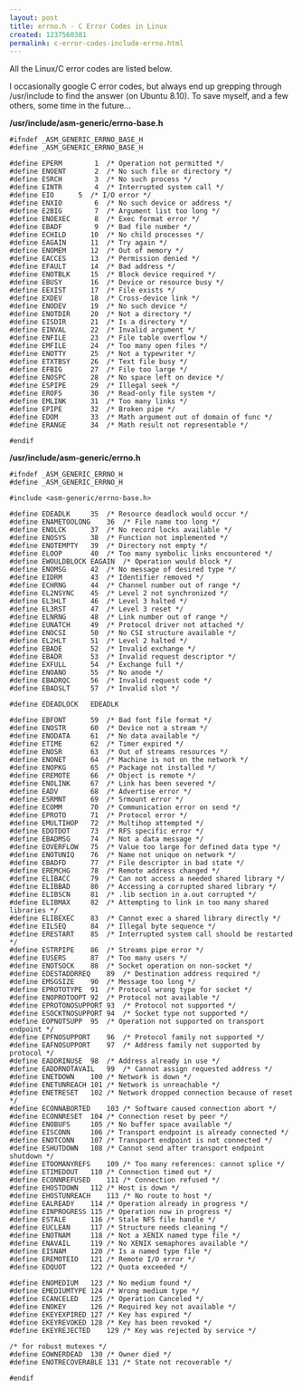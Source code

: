 ```yaml
--- 
layout: post
title: errno.h - C Error Codes in Linux
created: 1237560381
permalink: c-error-codes-include-errno.html
---
```

All the Linux/C error codes are listed below.

I occasionally google C error codes, but always end up grepping through /usr/include to find the answer (on Ubuntu 8.10).  To save myself, and a few others, some time in the future...

<strong>/usr/include/asm-generic/errno-base.h</strong>

    #ifndef _ASM_GENERIC_ERRNO_BASE_H
    #define _ASM_GENERIC_ERRNO_BASE_H

    #define	EPERM		 1	/* Operation not permitted */
    #define	ENOENT		 2	/* No such file or directory */
    #define	ESRCH		 3	/* No such process */
    #define	EINTR		 4	/* Interrupted system call */
    #define	EIO		 5	/* I/O error */
    #define	ENXIO		 6	/* No such device or address */
    #define	E2BIG		 7	/* Argument list too long */
    #define	ENOEXEC		 8	/* Exec format error */
    #define	EBADF		 9	/* Bad file number */
    #define	ECHILD		10	/* No child processes */
    #define	EAGAIN		11	/* Try again */
    #define	ENOMEM		12	/* Out of memory */
    #define	EACCES		13	/* Permission denied */
    #define	EFAULT		14	/* Bad address */
    #define	ENOTBLK		15	/* Block device required */
    #define	EBUSY		16	/* Device or resource busy */
    #define	EEXIST		17	/* File exists */
    #define	EXDEV		18	/* Cross-device link */
    #define	ENODEV		19	/* No such device */
    #define	ENOTDIR		20	/* Not a directory */
    #define	EISDIR		21	/* Is a directory */
    #define	EINVAL		22	/* Invalid argument */
    #define	ENFILE		23	/* File table overflow */
    #define	EMFILE		24	/* Too many open files */
    #define	ENOTTY		25	/* Not a typewriter */
    #define	ETXTBSY		26	/* Text file busy */
    #define	EFBIG		27	/* File too large */
    #define	ENOSPC		28	/* No space left on device */
    #define	ESPIPE		29	/* Illegal seek */
    #define	EROFS		30	/* Read-only file system */
    #define	EMLINK		31	/* Too many links */
    #define	EPIPE		32	/* Broken pipe */
    #define	EDOM		33	/* Math argument out of domain of func */
    #define	ERANGE		34	/* Math result not representable */

    #endif



<strong>/usr/include/asm-generic/errno.h</strong>

    #ifndef _ASM_GENERIC_ERRNO_H
    #define _ASM_GENERIC_ERRNO_H

    #include <asm-generic/errno-base.h>

    #define	EDEADLK		35	/* Resource deadlock would occur */
    #define	ENAMETOOLONG	36	/* File name too long */
    #define	ENOLCK		37	/* No record locks available */
    #define	ENOSYS		38	/* Function not implemented */
    #define	ENOTEMPTY	39	/* Directory not empty */
    #define	ELOOP		40	/* Too many symbolic links encountered */
    #define	EWOULDBLOCK	EAGAIN	/* Operation would block */
    #define	ENOMSG		42	/* No message of desired type */
    #define	EIDRM		43	/* Identifier removed */
    #define	ECHRNG		44	/* Channel number out of range */
    #define	EL2NSYNC	45	/* Level 2 not synchronized */
    #define	EL3HLT		46	/* Level 3 halted */
    #define	EL3RST		47	/* Level 3 reset */
    #define	ELNRNG		48	/* Link number out of range */
    #define	EUNATCH		49	/* Protocol driver not attached */
    #define	ENOCSI		50	/* No CSI structure available */
    #define	EL2HLT		51	/* Level 2 halted */
    #define	EBADE		52	/* Invalid exchange */
    #define	EBADR		53	/* Invalid request descriptor */
    #define	EXFULL		54	/* Exchange full */
    #define	ENOANO		55	/* No anode */
    #define	EBADRQC		56	/* Invalid request code */
    #define	EBADSLT		57	/* Invalid slot */

    #define	EDEADLOCK	EDEADLK

    #define	EBFONT		59	/* Bad font file format */
    #define	ENOSTR		60	/* Device not a stream */
    #define	ENODATA		61	/* No data available */
    #define	ETIME		62	/* Timer expired */
    #define	ENOSR		63	/* Out of streams resources */
    #define	ENONET		64	/* Machine is not on the network */
    #define	ENOPKG		65	/* Package not installed */
    #define	EREMOTE		66	/* Object is remote */
    #define	ENOLINK		67	/* Link has been severed */
    #define	EADV		68	/* Advertise error */
    #define	ESRMNT		69	/* Srmount error */
    #define	ECOMM		70	/* Communication error on send */
    #define	EPROTO		71	/* Protocol error */
    #define	EMULTIHOP	72	/* Multihop attempted */
    #define	EDOTDOT		73	/* RFS specific error */
    #define	EBADMSG		74	/* Not a data message */
    #define	EOVERFLOW	75	/* Value too large for defined data type */
    #define	ENOTUNIQ	76	/* Name not unique on network */
    #define	EBADFD		77	/* File descriptor in bad state */
    #define	EREMCHG		78	/* Remote address changed */
    #define	ELIBACC		79	/* Can not access a needed shared library */
    #define	ELIBBAD		80	/* Accessing a corrupted shared library */
    #define	ELIBSCN		81	/* .lib section in a.out corrupted */
    #define	ELIBMAX		82	/* Attempting to link in too many shared libraries */
    #define	ELIBEXEC	83	/* Cannot exec a shared library directly */
    #define	EILSEQ		84	/* Illegal byte sequence */
    #define	ERESTART	85	/* Interrupted system call should be restarted */
    #define	ESTRPIPE	86	/* Streams pipe error */
    #define	EUSERS		87	/* Too many users */
    #define	ENOTSOCK	88	/* Socket operation on non-socket */
    #define	EDESTADDRREQ	89	/* Destination address required */
    #define	EMSGSIZE	90	/* Message too long */
    #define	EPROTOTYPE	91	/* Protocol wrong type for socket */
    #define	ENOPROTOOPT	92	/* Protocol not available */
    #define	EPROTONOSUPPORT	93	/* Protocol not supported */
    #define	ESOCKTNOSUPPORT	94	/* Socket type not supported */
    #define	EOPNOTSUPP	95	/* Operation not supported on transport endpoint */
    #define	EPFNOSUPPORT	96	/* Protocol family not supported */
    #define	EAFNOSUPPORT	97	/* Address family not supported by protocol */
    #define	EADDRINUSE	98	/* Address already in use */
    #define	EADDRNOTAVAIL	99	/* Cannot assign requested address */
    #define	ENETDOWN	100	/* Network is down */
    #define	ENETUNREACH	101	/* Network is unreachable */
    #define	ENETRESET	102	/* Network dropped connection because of reset */
    #define	ECONNABORTED	103	/* Software caused connection abort */
    #define	ECONNRESET	104	/* Connection reset by peer */
    #define	ENOBUFS		105	/* No buffer space available */
    #define	EISCONN		106	/* Transport endpoint is already connected */
    #define	ENOTCONN	107	/* Transport endpoint is not connected */
    #define	ESHUTDOWN	108	/* Cannot send after transport endpoint shutdown */
    #define	ETOOMANYREFS	109	/* Too many references: cannot splice */
    #define	ETIMEDOUT	110	/* Connection timed out */
    #define	ECONNREFUSED	111	/* Connection refused */
    #define	EHOSTDOWN	112	/* Host is down */
    #define	EHOSTUNREACH	113	/* No route to host */
    #define	EALREADY	114	/* Operation already in progress */
    #define	EINPROGRESS	115	/* Operation now in progress */
    #define	ESTALE		116	/* Stale NFS file handle */
    #define	EUCLEAN		117	/* Structure needs cleaning */
    #define	ENOTNAM		118	/* Not a XENIX named type file */
    #define	ENAVAIL		119	/* No XENIX semaphores available */
    #define	EISNAM		120	/* Is a named type file */
    #define	EREMOTEIO	121	/* Remote I/O error */
    #define	EDQUOT		122	/* Quota exceeded */

    #define	ENOMEDIUM	123	/* No medium found */
    #define	EMEDIUMTYPE	124	/* Wrong medium type */
    #define	ECANCELED	125	/* Operation Canceled */
    #define	ENOKEY		126	/* Required key not available */
    #define	EKEYEXPIRED	127	/* Key has expired */
    #define	EKEYREVOKED	128	/* Key has been revoked */
    #define	EKEYREJECTED	129	/* Key was rejected by service */

    /* for robust mutexes */
    #define	EOWNERDEAD	130	/* Owner died */
    #define	ENOTRECOVERABLE	131	/* State not recoverable */

    #endif


